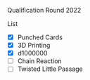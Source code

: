 Qualification Round 2022

List
- [x] Punched Cards
- [x] 3D Printing 
- [x] d1000000
- [ ] Chain Reaction
- [ ] Twisted Little Passage
